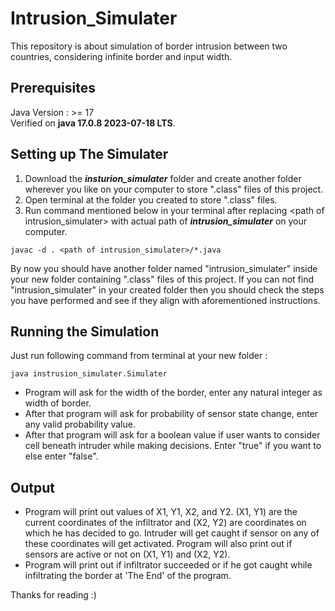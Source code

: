 # Intrusion_Simulater
This repository is about simulation of border intrusion between two countries, considering infinite border and input width.

## Prerequisites
Java Version : >= 17 \
Verified on **java 17.0.8 2023-07-18 LTS**.

## Setting up The Simulater
1. Download the **_insturion_simulater_** folder and create another folder wherever you like on your computer to store ".class" files of this project.
2. Open terminal at the folder you created to store ".class" files.
3. Run command mentioned below in your terminal after replacing \<path of intrusion_simulater> with actual path of **_intrusion_simulater_** on your computer.

```
javac -d . <path of intrusion_simulater>/*.java 
```

By now you should have another folder named "intrusion_simulater" inside your new folder containing ".class" files of this project. If you can not find "intrusion_simulater"
in your created folder then you should check the steps you have performed and see if they align with aforementioned instructions.

## Running the Simulation
Just run following command from terminal at your new folder :
```
java instrusion_simulater.Simulater
```

- Program will ask for the width of the border, enter any natural integer as width of border.
- After that program will ask for probability of sensor state change, enter any valid probability value.
- After that program will ask for a boolean value if user wants to consider cell beneath intruder while making decisions. Enter "true" if you want to else enter "false".

## Output
- Program will print out values of X1, Y1, X2, and Y2. (X1, Y1) are the current coordinates of the infiltrator and (X2, Y2) are coordinates on which he has decided to go. Intruder will get caught if sensor on any of these coordinates will get activated. Program will also print out if sensors are active or not on (X1, Y1) and (X2, Y2).
- Program will print out if infiltrator succeeded or if he got caught while infiltrating the border at 'The End' of the program.

Thanks for reading :)
